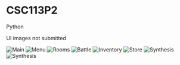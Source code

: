 # CSC113P2
Python

UI images not submitted

![Main](http://f.cl.ly/items/1G3H2G3q142K2o0d1q1X/menu.png)
![Menu](http://f.cl.ly/items/3q3Q44463b3Q2D1W2c3M/main.png)
![Rooms](http://f.cl.ly/items/3i0K342R1w331s0c103a/rooms.png)
![Battle](http://f.cl.ly/items/1r1p3F3V440S0M3C1z3I/battle.png)
![Inventory](http://f.cl.ly/items/3f462n421p270J2u2J2J/inventory_1.png)
![Store](http://f.cl.ly/items/2p063n3i1N3x123g0J2W/store.png)
![Synthesis](http://f.cl.ly/items/0k0T3C08472O1k3e2v2z/synthesis.png)
![Synthesis](http://f.cl.ly/items/010t0c2R3e170F08160n/Screen%20Recording%202016-02-24%20at%2002.40%20AM.gif)
